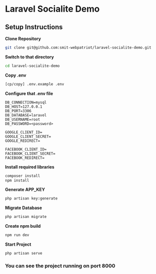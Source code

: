 # Laravel Socialite Demo

## Setup Instructions

**Clone Repository**
```bash
git clone git@github.com:smit-webpatriot/laravel-socialite-demo.git
```

**Switch to that directory**
```bash
cd laravel-socialite-demo
```

**Copy .env**
```bash
[cp/copy] .env.example .env
```

**Configure that .env file**
```
DB_CONNECTION=mysql
DB_HOST=127.0.0.1
DB_PORT=3306
DB_DATABASE=laravel
DB_USERNAME=root
DB_PASSWORD=<password>

GOOGLE_CLIENT_ID=
GOOGLE_CLIENT_SECRET=
GOOGLE_REDIRECT=

FACEBOOK_CLIENT_ID=
FACEBOOK_CLIENT_SECRET=
FACEBOOK_REDIRECT=
```

**Install required libraries**
```bash
composer install
npm install
```

**Generate APP_KEY**
```bash
php artisan key:generate
```

**Migrate Database**
```bash
php artisan migrate
```

**Create npm build**
```bash
npm run dev
```

**Start Project**
```bash
php artisan serve
```

### You can see the project running on port 8000
